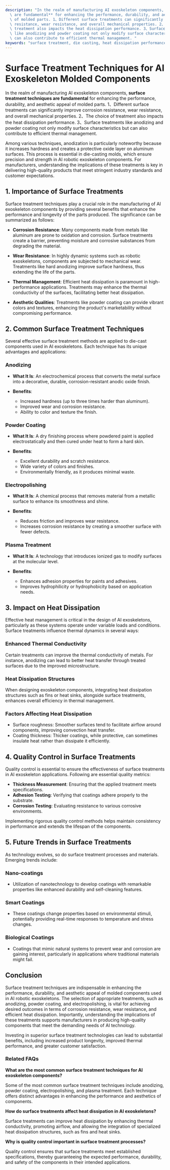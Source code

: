 ```yaml
---
description: "In the realm of manufacturing AI exoskeleton components, **surface treatment techniques\
  \ are fundamental** for enhancing the performance, durability, and aesthetic appeal\
  \ of molded parts. 1、Different surface treatments can significantly improve corrosion\
  \ resistance, wear resistance, and overall mechanical properties. 2、The choice of\
  \ treatment also impacts the heat dissipation performance. 3、Surface treatments\
  \ like anodizing and powder coating not only modify surface characteristics but\
  \ can also contribute to efficient thermal management. "
keywords: "surface treatment, die casting, heat dissipation performance, heat sink"
---
```

# Surface Treatment Techniques for AI Exoskeleton Molded Components

In the realm of manufacturing AI exoskeleton components, **surface treatment techniques are fundamental** for enhancing the performance, durability, and aesthetic appeal of molded parts. 1、Different surface treatments can significantly improve corrosion resistance, wear resistance, and overall mechanical properties. 2、The choice of treatment also impacts the heat dissipation performance. 3、Surface treatments like anodizing and powder coating not only modify surface characteristics but can also contribute to efficient thermal management. 

Among various techniques, anodization is particularly noteworthy because it increases hardness and creates a protective oxide layer on aluminum surfaces. This process is essential in die-casting molds, which ensure precision and strength in AI robotic exoskeleton components. For manufacturers, understanding the implications of these treatments is key in delivering high-quality products that meet stringent industry standards and customer expectations.

## **1. Importance of Surface Treatments**

Surface treatment techniques play a crucial role in the manufacturing of AI exoskeleton components by providing several benefits that enhance the performance and longevity of the parts produced. The significance can be summarized as follows:

- **Corrosion Resistance**: Many components made from metals like aluminum are prone to oxidation and corrosion. Surface treatments create a barrier, preventing moisture and corrosive substances from degrading the material.

- **Wear Resistance**: In highly dynamic systems such as robotic exoskeletons, components are subjected to mechanical wear. Treatments like hard anodizing improve surface hardness, thus extending the life of the parts.

- **Thermal Management**: Efficient heat dissipation is paramount in high-performance applications. Treatments may enhance the thermal conductivity of the surfaces, facilitating better heat dissipation.

- **Aesthetic Qualities**: Treatments like powder coating can provide vibrant colors and textures, enhancing the product's marketability without compromising performance.

## **2. Common Surface Treatment Techniques**

Several effective surface treatment methods are applied to die-cast components used in AI exoskeletons. Each technique has its unique advantages and applications:

### **Anodizing**

- **What It Is**: An electrochemical process that converts the metal surface into a decorative, durable, corrosion-resistant anodic oxide finish.

- **Benefits**:
  - Increased hardness (up to three times harder than aluminum).
  - Improved wear and corrosion resistance.
  - Ability to color and texture the finish.

### **Powder Coating**

- **What It Is**: A dry finishing process where powdered paint is applied electrostatically and then cured under heat to form a hard skin.

- **Benefits**:
  - Excellent durability and scratch resistance.
  - Wide variety of colors and finishes.
  - Environmentally friendly, as it produces minimal waste.

### **Electropolishing**

- **What It Is**: A chemical process that removes material from a metallic surface to enhance its smoothness and shine.

- **Benefits**:
  - Reduces friction and improves wear resistance.
  - Increases corrosion resistance by creating a smoother surface with fewer defects.

### **Plasma Treatment**

- **What It Is**: A technology that introduces ionized gas to modify surfaces at the molecular level.

- **Benefits**:
  - Enhances adhesion properties for paints and adhesives.
  - Improves hydrophilicity or hydrophobicity based on application needs.

## **3. Impact on Heat Dissipation**

Effective heat management is critical in the design of AI exoskeletons, particularly as these systems operate under variable loads and conditions. Surface treatments influence thermal dynamics in several ways:

### **Enhanced Thermal Conductivity**

Certain treatments can improve the thermal conductivity of metals. For instance, anodizing can lead to better heat transfer through treated surfaces due to the improved microstructure.

### **Heat Dissipation Structures**

When designing exoskeleton components, integrating heat dissipation structures such as fins or heat sinks, alongside surface treatments, enhances overall efficiency in thermal management. 

### **Factors Affecting Heat Dissipation**

- Surface roughness: Smoother surfaces tend to facilitate airflow around components, improving convection heat transfer. 
- Coating thickness: Thicker coatings, while protective, can sometimes insulate heat rather than dissipate it efficiently.

## **4. Quality Control in Surface Treatments**

Quality control is essential to ensure the effectiveness of surface treatments in AI exoskeleton applications. Following are essential quality metrics:

- **Thickness Measurement**: Ensuring that the applied treatment meets specifications.
- **Adhesion Testing**: Verifying that coatings adhere properly to the substrate.
- **Corrosion Testing**: Evaluating resistance to various corrosive environments.

Implementing rigorous quality control methods helps maintain consistency in performance and extends the lifespan of the components.

## **5. Future Trends in Surface Treatments**

As technology evolves, so do surface treatment processes and materials. Emerging trends include:

### **Nano-coatings**

- Utilization of nanotechnology to develop coatings with remarkable properties like enhanced durability and self-cleaning features.

### **Smart Coatings**

- These coatings change properties based on environmental stimuli, potentially providing real-time responses to temperature and stress changes.

### **Biological Coatings**

- Coatings that mimic natural systems to prevent wear and corrosion are gaining interest, particularly in applications where traditional materials might fail.

## **Conclusion**

Surface treatment techniques are indispensable in enhancing the performance, durability, and aesthetic appeal of molded components used in AI robotic exoskeletons. The selection of appropriate treatments, such as anodizing, powder coating, and electropolishing, is vital for achieving desired outcomes in terms of corrosion resistance, wear resistance, and efficient heat dissipation. Importantly, understanding the implications of these treatments supports manufacturers in producing high-quality components that meet the demanding needs of AI technology.

Investing in superior surface treatment technologies can lead to substantial benefits, including increased product longevity, improved thermal performance, and greater customer satisfaction. 

### Related FAQs

**What are the most common surface treatment techniques for AI exoskeleton components?**

Some of the most common surface treatment techniques include anodizing, powder coating, electropolishing, and plasma treatment. Each technique offers distinct advantages in enhancing the performance and aesthetics of components.

**How do surface treatments affect heat dissipation in AI exoskeletons?**

Surface treatments can improve heat dissipation by enhancing thermal conductivity, promoting airflow, and allowing the integration of specialized heat dissipation structures, such as fins and heat sinks.

**Why is quality control important in surface treatment processes?**

Quality control ensures that surface treatments meet established specifications, thereby guaranteeing the expected performance, durability, and safety of the components in their intended applications.
